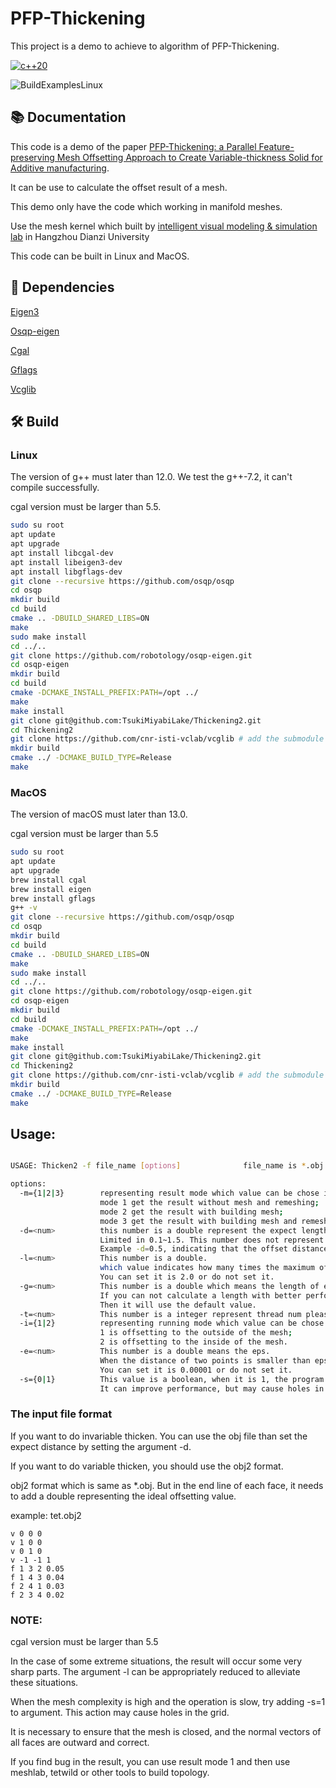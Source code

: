 # PFP-Thickening

This project is a demo to achieve to algorithm of PFP-Thickening.

[//]: # (|  General  | [![c++14]&#40;https://img.shields.io/badge/standard-C++14-blue.svg?style=flat&logo=c%2B%2B&#41;]&#40;https://isocpp.org&#41; [![License]&#40;https://img.shields.io/badge/License-BSD_3--Clause-orange.svg&#41;]&#40;https://github.com/robotology/osqp-eigen/blob/master/LICENSE&#41; |)

[//]: # (| :-------: | :----------------------------------------------------------: |)

[//]: # (| **CI/CD** | [![Codacy Badge]&#40;https://app.codacy.com/project/badge/Grade/a18710c10f1c4df19bc2759fd50e9cf5&#41;]&#40;https://www.codacy.com/gh/robotology/osqp-eigen/dashboard?utm_source=github.com&amp;utm_medium=referral&amp;utm_content=robotology/osqp-eigen&amp;utm_campaign=Badge_Grade&#41; [![CI]&#40;https://github.com/robotology/osqp-eigen/workflows/C++%20CI%20Workflow/badge.svg&#41;]&#40;https://github.com/robotology/osqp-eigen/workflows/C++%20CI%20Workflow/badge.svg&#41; [![Azure]&#40;https://dev.azure.com/conda-forge/feedstock-builds/_apis/build/status/osqp-eigen-feedstock?branchName=master&#41;]&#40;https://dev.azure.com/conda-forge/feedstock-builds/_build/results?buildId=341091&view=results&#41; |)

[//]: # (| **conda** | [![Conda Recipe]&#40;https://img.shields.io/badge/recipe-osqp--eigen-green.svg&#41;]&#40;https://anaconda.org/conda-forge/osqp-eigen&#41;  [![Conda Downloads]&#40;https://img.shields.io/conda/dn/conda-forge/osqp-eigen.svg&#41;]&#40;https://anaconda.org/conda-forge/osqp-eigen&#41;  [![Conda Version]&#40;https://img.shields.io/conda/vn/conda-forge/osqp-eigen.svg&#41;]&#40;https://anaconda.org/conda-forge/osqp-eigen&#41;  [![Conda Platforms]&#40;https://img.shields.io/conda/pn/conda-forge/osqp-eigen.svg&#41;]&#40;https://anaconda.org/conda-forge/osqp-eigen&#41; |)

[![c++20](https://img.shields.io/badge/standard-C++20-blue.svg?style=flat&logo=c%2B%2B)](https://isocpp.org)

![BuildExamplesLinux](https://github.com/rainbowwing/Thickening2/workflows/CMake/badge.svg)

## 📚 Documentation

This code is a demo of the paper [PFP-Thickening: a Parallel Feature-preserving Mesh Offsetting Approach
to Create Variable-thickness Solid for Additive manufacturing]().

It can be use to calculate the offset result of a mesh.

This demo only have the code which working in manifold meshes.

Use the mesh kernel which built by [intelligent visual modeling & simulation lab](https://igame.hdu.edu.cn) in Hangzhou
Dianzi University

This code can be built in Linux and MacOS.

## 📄 Dependencies

[Eigen3](http://eigen.tuxfamily.org/index.php?title=Main_Page)

[Osqp-eigen](https://github.com/robotology/osqp-eigen#osqp-eigen)

[Cgal](https://www.cgal.org)

[Gflags](https://github.com/gflags/gflags)

[Vcglib](https://github.com/cnr-isti-vclab/vcglib)

## 🛠️ Build

### Linux
The version of g++ must later than 12.0. We test the g++-7.2, it can't compile successfully.

cgal version must be larger than 5.5.
```bash
sudo su root
apt update
apt upgrade
apt install libcgal-dev 
apt install libeigen3-dev 
apt install libgflags-dev 
git clone --recursive https://github.com/osqp/osqp
cd osqp
mkdir build
cd build
cmake .. -DBUILD_SHARED_LIBS=ON
make
sudo make install
cd ../..
git clone https://github.com/robotology/osqp-eigen.git
cd osqp-eigen
mkdir build
cd build
cmake -DCMAKE_INSTALL_PREFIX:PATH=/opt ../
make
make install
git clone git@github.com:TsukiMiyabiLake/Thickening2.git
cd Thickening2
git clone https://github.com/cnr-isti-vclab/vcglib # add the submodule vcglib
mkdir build
cmake ../ -DCMAKE_BUILD_TYPE=Release
make

```

### MacOS
The version of macOS must later than 13.0.

cgal version must be larger than 5.5
```bash
sudo su root
apt update
apt upgrade
brew install cgal
brew install eigen
brew install gflags
g++ -v
git clone --recursive https://github.com/osqp/osqp
cd osqp
mkdir build
cd build
cmake .. -DBUILD_SHARED_LIBS=ON
make
sudo make install
cd ../..
git clone https://github.com/robotology/osqp-eigen.git
cd osqp-eigen
mkdir build
cd build
cmake -DCMAKE_INSTALL_PREFIX:PATH=/opt ../
make
make install
git clone git@github.com:TsukiMiyabiLake/Thickening2.git
cd Thickening2
git clone https://github.com/cnr-isti-vclab/vcglib # add the submodule vcglib 
mkdir build
cmake ../ -DCMAKE_BUILD_TYPE=Release
make

```

## Usage:

```bash

USAGE: Thicken2 -f file_name [options]              file_name is *.obj or *.obj2      

options:
  -m={1|2|3}        representing result mode which value can be chose in 1,2 and 3. 
                    mode 1 get the result without mesh and remeshing;
                    mode 2 get the result with building mesh;
                    mode 3 get the result with building mesh and remeshing.
  -d=<num>          this number is a double represent the expect length of each facet in running invariable thickening.
                    Limited in 0.1~1.5. This number does not represent an absolute distance.
                    Example -d=0.5, indicating that the offset distance is 0.5 times the average mesh edge length.
  -l=<num>          This number is a double.
                    which value indicates how many times the maximum offset distance is the ideal offset distance limited in 1.5~2.7.
                    You can set it is 2.0 or do not set it.
  -g=<num>          This number is a double which means the length of edge length of each cell in grid.
                    If you can not calculate a length with better performance, it can be passed.
                    Then it will use the default value.
  -t=<num>          This number is a integer represent thread num please set this value depend the cpu of you device.
  -i={1|2}          representing running mode which value can be chose in 1,2. 
                    1 is offsetting to the outside of the mesh;
                    2 is offsetting to the inside of the mesh.
  -e=<num>          This number is a double means the eps.
                    When the distance of two points is smaller than eps, we will regard these two point as coinciding.
                    You can set it is 0.00001 or do not set it.
  -s={0|1}          This value is a boolean, when it is 1, the program will skip some cell which is most likely useless.
                    It can improve performance, but may cause holes in the result. We suggest not use this function.
```


### The input file format

If you want to do invariable thicken. You can use the obj file than set the expect distance by setting the argument -d.

If you want to do variable thicken, you should use the obj2 format.

obj2 format which is same as *.obj. But in the end line of each face, it needs to add a double representing the ideal offsetting value.


example: tet.obj2
```text
v 0 0 0
v 1 0 0
v 0 1 0
v -1 -1 1
f 1 3 2 0.05
f 1 4 3 0.04
f 2 4 1 0.03
f 2 3 4 0.02

```

### NOTE:

cgal version must be larger than 5.5

In the case of some extreme situations, the result will occur some very sharp parts. 
The argument -l can be appropriately reduced to alleviate these situations.

When the mesh complexity is high and the operation is slow, try adding -s=1 to argument.
This action may cause holes in the grid.

It is necessary to ensure that the mesh is closed, and the normal vectors of all faces are outward and correct.

If you find bug in the result, you can use result mode 1 and then use meshlab, tetwild or other tools to build topology.


